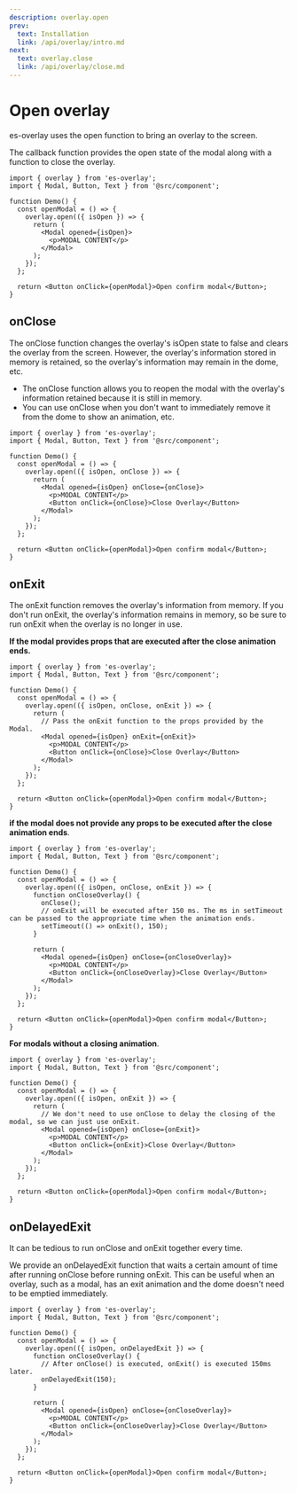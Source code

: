 ```yaml
---
description: overlay.open
prev:
  text: Installation
  link: /api/overlay/intro.md
next:
  text: overlay.close
  link: /api/overlay/close.md
---
```


# Open overlay

es-overlay uses the open function to bring an overlay to the screen.

The callback function provides the open state of the modal along with a function to close the overlay.

```tsx
import { overlay } from 'es-overlay';
import { Modal, Button, Text } from '@src/component';

function Demo() {
  const openModal = () => {
    overlay.open(({ isOpen }) => {
      return (
        <Modal opened={isOpen}>
          <p>MODAL CONTENT</p>
        </Modal>
      );
    });
  };

  return <Button onClick={openModal}>Open confirm modal</Button>;
}
```

## onClose

The onClose function changes the overlay's isOpen state to false and clears the overlay from the screen. However, the overlay's information stored in memory is retained, so the overlay's information may remain in the dome, etc.

- The onClose function allows you to reopen the modal with the overlay's information retained because it is still in memory.
- You can use onClose when you don't want to immediately remove it from the dome to show an animation, etc.

```tsx
import { overlay } from 'es-overlay';
import { Modal, Button, Text } from '@src/component';

function Demo() {
  const openModal = () => {
    overlay.open(({ isOpen, onClose }) => {
      return (
        <Modal opened={isOpen} onClose={onClose}>
          <p>MODAL CONTENT</p>
          <Button onClick={onClose}>Close Overlay</Button>
        </Modal>
      );
    });
  };

  return <Button onClick={openModal}>Open confirm modal</Button>;
}
```

## onExit

The onExit function removes the overlay's information from memory. If you don't run onExit, the overlay's information remains in memory, so be sure to run onExit when the overlay is no longer in use.

**If the modal provides props that are executed after the close animation ends.**

```tsx
import { overlay } from 'es-overlay';
import { Modal, Button, Text } from '@src/component';

function Demo() {
  const openModal = () => {
    overlay.open(({ isOpen, onClose, onExit }) => {
      return (
        // Pass the onExit function to the props provided by the Modal.
        <Modal opened={isOpen} onExit={onExit}>
          <p>MODAL CONTENT</p>
          <Button onClick={onClose}>Close Overlay</Button>
        </Modal>
      );
    });
  };

  return <Button onClick={openModal}>Open confirm modal</Button>;
}
```

**if the modal does not provide any props to be executed after the close animation ends**.

```tsx
import { overlay } from 'es-overlay';
import { Modal, Button, Text } from '@src/component';

function Demo() {
  const openModal = () => {
    overlay.open(({ isOpen, onClose, onExit }) => {
      function onCloseOverlay() {
        onClose();
        // onExit will be executed after 150 ms. The ms in setTimeout can be passed to the appropriate time when the animation ends.
        setTimeout(() => onExit(), 150);
      }

      return (
        <Modal opened={isOpen} onClose={onCloseOverlay}>
          <p>MODAL CONTENT</p>
          <Button onClick={onCloseOverlay}>Close Overlay</Button>
        </Modal>
      );
    });
  };

  return <Button onClick={openModal}>Open confirm modal</Button>;
}
```

**For modals without a closing animation**.

```tsx
import { overlay } from 'es-overlay';
import { Modal, Button, Text } from '@src/component';

function Demo() {
  const openModal = () => {
    overlay.open(({ isOpen, onExit }) => {
      return (
        // We don't need to use onClose to delay the closing of the modal, so we can just use onExit.
        <Modal opened={isOpen} onClose={onExit}>
          <p>MODAL CONTENT</p>
          <Button onClick={onExit}>Close Overlay</Button>
        </Modal>
      );
    });
  };

  return <Button onClick={openModal}>Open confirm modal</Button>;
}
```

## onDelayedExit

It can be tedious to run onClose and onExit together every time.

We provide an onDelayedExit function that waits a certain amount of time after running onClose before running onExit. This can be useful when an overlay, such as a modal, has an exit animation and the dome doesn't need to be emptied immediately.

```tsx
import { overlay } from 'es-overlay';
import { Modal, Button, Text } from '@src/component';

function Demo() {
  const openModal = () => {
    overlay.open(({ isOpen, onDelayedExit }) => {
      function onCloseOverlay() {
        // After onClose() is executed, onExit() is executed 150ms later.
        onDelayedExit(150);
      }

      return (
        <Modal opened={isOpen} onClose={onCloseOverlay}>
          <p>MODAL CONTENT</p>
          <Button onClick={onCloseOverlay}>Close Overlay</Button>
        </Modal>
      );
    });
  };

  return <Button onClick={openModal}>Open confirm modal</Button>;
}
```
